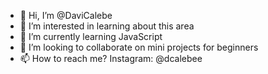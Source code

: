- 👋 Hi, I’m @DaviCalebe
- 👀 I’m interested in learning about this area
- 🌱 I’m currently learning JavaScript
- 💞️ I’m looking to collaborate on mini projects for beginners
- 📫 How to reach me? Instagram: @dcalebee

<!---
DaviCalebe/DaviCalebe is a ✨ special ✨ repository because its `README.md` (this file) appears on your GitHub profile.
You can click the Preview link to take a look at your changes.
--->
